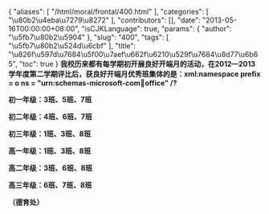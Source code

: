 {
    "aliases": [
        "/html/moral/frontal/400.html"
    ],
    "categories": [
        "\u80b2\u4eba\u7279\u8272"
    ],
    "contributors": [],
    "date": "2013-05-16T00:00:00+08:00",
    "isCJKLanguage": true,
    "params": {
        "author": "\u5fb7\u80b2\u5904"
    },
    "slug": "400",
    "tags": [
        "\u5fb7\u80b2\u524d\u6cbf"
    ],
    "title": "\u826f\u597d\u7684\u5f00\u7aef\u662f\u6210\u529f\u7684\u8d77\u6b65",
    "toc": true
}
**我校历来都有每学期初开展良好开端月的活动，在2012—2013学年度第二学期评比后，获良好开端月优秀班集体的是：xml:namespace prefix = o ns = "urn:schemas-microsoft-com:office:office" /?**

**初一年级：3班、5班、7班**

**初二年级：4班、6班、7班**

**初三年级：1班、3班、8班**

**高一年级：1班、3班、8班**

**高二年级：3班、6班、8班**

**高三年级：6班、7班、8班**

**（德育处）**

